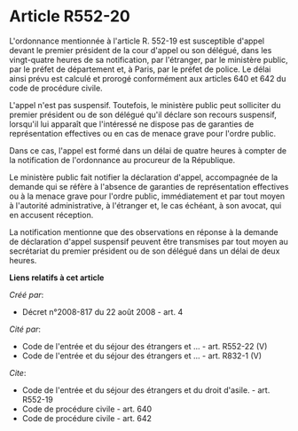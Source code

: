 # Article R552-20

L'ordonnance mentionnée à l'article R. 552-19 est susceptible d'appel devant le premier président de la cour d'appel ou son
délégué, dans les vingt-quatre heures de sa notification, par l'étranger, par le ministère public, par le préfet de
département et, à Paris, par le préfet de police. Le délai ainsi prévu est calculé et prorogé conformément aux articles 640
et 642 du code de procédure civile.

L'appel n'est pas suspensif. Toutefois, le ministère public peut solliciter du premier président ou de son délégué qu'il
déclare son recours suspensif, lorsqu'il lui apparaît que l'intéressé ne dispose pas de garanties de représentation
effectives ou en cas de menace grave pour l'ordre public. 

Dans ce cas, l'appel est formé dans un délai de quatre heures à compter de la notification de l'ordonnance au procureur de la
République. 

Le ministère public fait notifier la déclaration d'appel, accompagnée de la demande qui se réfère à l'absence de garanties de
représentation effectives ou à la menace grave pour l'ordre public, immédiatement et par tout moyen à l'autorité
administrative, à l'étranger et, le cas échéant, à son avocat, qui en accusent réception. 

La notification mentionne que des observations en réponse à la demande de déclaration d'appel suspensif peuvent être
transmises par tout moyen au secrétariat du premier président ou de son délégué dans un délai de deux heures.

**Liens relatifs à cet article**

_Créé par_:

  - Décret n°2008-817 du 22 août 2008 - art. 4

_Cité par_:

  - Code de l'entrée et du séjour des étrangers et ... - art. R552-22 (V)
  - Code de l'entrée et du séjour des étrangers et ... - art. R832-1 (V)

_Cite_:

  - Code de l'entrée et du séjour des étrangers et du droit d'asile. - art. R552-19
  - Code de procédure civile - art. 640
  - Code de procédure civile - art. 642
